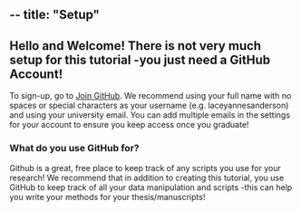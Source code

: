 --
title: "Setup"
--

## Hello and Welcome! There is not very much setup for this tutorial -you just need a GitHub Account!

To sign-up, go to [Join GitHub](https://docs.github.com/en/free-pro-team@latest/github/getting-started-with-github/signing-up-for-a-new-github-account). We recommend using your full name with no spaces or special characters as your username (e.g. laceyannesanderson) and using your university email. You can add multiple emails in the settings for your account to ensure you keep access once you graduate!

### What do you use GitHub for?

Github is a great, free place to keep track of any scripts you use for your research! We recommend that in addition to creating this tutorial, you use GitHub to keep track of all your data manipulation and scripts -this can help you write your methods for your thesis/manuscripts!
